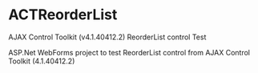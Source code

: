 # ACTReorderList
AJAX Control Toolkit (v4.1.40412.2) ReorderList control Test

ASP.Net WebForms project to test ReorderList control from AJAX Control Toolkit (4.1.40412.2)
